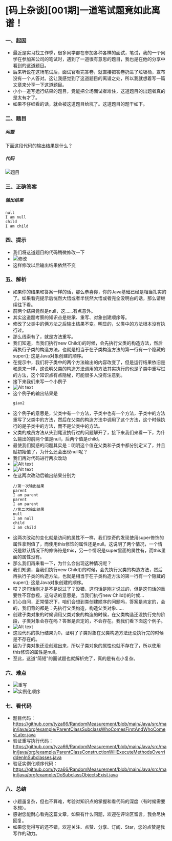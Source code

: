 # [码上杂谈][001期]一道笔试题竟如此离谱！
### 一、起因
- 最近是实习找工作季，很多同学都在参加各种各样的面试，笔试，我的一个同学在参加某公司的笔试时，遇到了一道很有意思的题目，我也是在他的分享中看到的这道题目。
- 后来听说在这场笔试后，面试官看完答卷，就直接把答卷扔进了垃圾桶，宣布没有一个人答对。这让我感觉到了这道题目的离谱之处，所以我就想着写一篇文章来分享一下这道题目。
- 小小一道写运行结果的题目，竟能把全场面试者难住，这道题目的出题者真的是太有才了。
- 如果不仔细看的话，就会被这道题目给坑了。这道题目的题干如下。
  
### 二、题目
##### 问题
下面这段代码的输出结果是什么？
##### 代码
![题目](./1.png)

### 三、正确答案
##### 输出结果
```
null
I am null
child
I am child
```

### 四、提示
- 我们将这道题目的代码稍微修改一下
- ![修改](./2.png)
- 这样修改以后输出结果依然不变

### 五、解析
- 如果你的结果和答案一样的话，那么恭喜你，你的Java基础已经是相当扎实的了。如果看完提示后恍然大悟或者半恍然大悟或者完全没明白的话，那么请继续往下看。
- 前两个结果竟然是null，这......有点意外。
- 其实这道题考察的知识点是继承、重写、对象创建顺序等。
- 修改了父类中的俩方法之后输出结果不变。明显的，父类中的方法根本没有执行过。
- 那么线索有了，就是方法重写。
- 我们知道，当我们执行new Child()的时候，会先执行父类的构造方法，然后再执行子类的构造方法，也就是相当于在子类构造方法的第一行有一个隐藏的super(); 这是Java对象创建的顺序。
- 在提示中，我们将子类中的两个方法输出的内容改变了，但是运行结果依旧是和原来一样，这说明父类的构造方法调用的方法其实执行的也是子类中重写过的方法，这个知识点有点隐秘，可能很多人没有注意到。
- 接下来我们来写一个小例子
- ![Alt text](4.png)
- 这个例子的输出结果是
    ```
    giao2
    ```
- 这个例子的意思是，父类中有一个方法，子类中也有一个方法，子类中的方法重写了父类中的方法，然后在父类的构造方法中调用了这个方法，这个时候执行的是子类中的方法，而不是父类中的方法。
- 父类的成员方法从头到尾没执行过的问题解开了，接下来我们来看一下，为什么输出的前两个值是null，后两个值是child。
- 最使我们疑惑的问题其实是：明明这个值在父类和子类中都分别定义了，并且赋初始值了，为什么还会出现null呢？
- 我们再对代码进行两次改动
- ![Alt text](5.png)
- ![Alt text](6.png)
- 在这两次改动后输出结果分别为
    ```
    //第一次输出结果
    parent
    I am parent
    parent
    I am parent
    //第二次输出结果
    null
    I am null
    child
    I am child
    ```
- 这两次改动的变化就是访问的属性不一样，我们惊奇的发现使用super修饰的属性拿到值了，而使用this修饰的属性还是null。这说明了两个情况，一个情况是默认情况下的修饰符是this，另一个情况是super里面的属性有，而this里面的属性没有。
- 那么我们再来看一下，为什么会出现这种情况呢？
- 我们知道，当我们执行new Child()的时候，会先执行父类的构造方法，然后再执行子类的构造方法，也就是相当于在子类构造方法的第一行有一个隐藏的super(); 这是Java对象创建的顺序。
- 哎？这句话刚才是不是说过了？没错，这句话是刚才说过的，但是这句话的重要性不容忽视，这句话的意思是，当我们执行new Child()的时候...
- 扪心自问，正常情况下，咱们会想到类创建顺序的问题吗，答案是肯定的，会的，我们背的都是：先执行父类构造，构造父类对象......
- 创建子类对象的时候调用父类对象的构造的时候，在父类构造还没执行完的阶段，子类对象会存在吗？答案是否定的，不会存在。我我们看下面这个例子。
- ![Alt text](7.png)
- 这段代码的执行结果为0，证明了子类对象在父类构造方法还没执行完的时候是不存在的。
- 因为子类对象还没创建出来，所以子类对象的属性也就不存在了，所以使用this修饰的属性是null。
- 至此，这道“简短”的面试题也就解析完了，真的是有点小复杂。

### 六、难点
- ![重写](./3.png)
- ![实例化顺序](./8.png)
  
### 七、看代码
- 题目代码：https://github.com/tyza66/RandomMeasurement/blob/main/Java/src/main/java/org/example/ParentClassSubclassWhoComesFirstAndWhoComesLater.java
- 验证重写执行代码：https://github.com/tyza66/RandomMeasurement/blob/main/Java/src/main/java/org/example/ParentClassConstructionWillExecuteMethodsOverriddenInSubclasses.java
- 验证实例化顺序代码：https://github.com/tyza66/RandomMeasurement/blob/main/Java/src/main/java/org/example/DoSubclassObjectsExist.java

### 八、总结
- 小题虽复杂，但也不算难，考验对知识点的掌握和看代码的深度（有时候需要多想）。
- 感谢您能耐心看完这篇文章，如果有什么问题，欢迎在评论区留言，我会尽快回复。
- 如果您觉得写的还不错，欢迎关注、点赞、分享、订阅、Star，您的点赞是我写作的动力。
